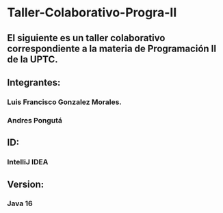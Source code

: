 # Taller-Colaborativo-Progra-II
## El siguiente es un taller colaborativo correspondiente a la materia de Programación II  de la UPTC.
## Integrantes:
### Luis Francisco Gonzalez Morales.
### Andres Pongutá

## ID: 
### IntelliJ IDEA
## Version:
### Java 16
